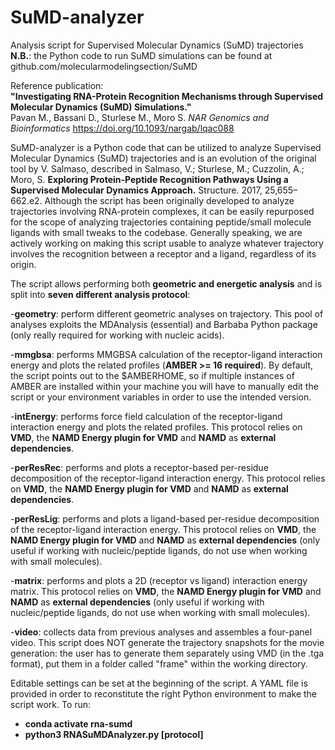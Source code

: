 # SuMD-analyzer
Analysis script for Supervised Molecular Dynamics (SuMD) trajectories  
**N.B.**: the Python code to run SuMD simulations can be found at github.com/molecularmodelingsection/SuMD

Reference publication:  
**"Investigating RNA-Protein Recognition Mechanisms through Supervised Molecular Dynamics (SuMD) Simulations."**  
Pavan M., Bassani D., Sturlese M., Moro S. *NAR Genomics and Bioinformatics* https://doi.org/10.1093/nargab/lqac088  

SuMD-analyzer is a Python code that can be utilized to analyze Supervised Molecular Dynamics (SuMD) trajectories and is an evolution of the original tool by V. Salmaso, described in Salmaso, V.; Sturlese, M.; Cuzzolin, A.; Moro, S. **Exploring Protein-Peptide Recognition Pathways Using a Supervised Molecular Dynamics Approach.** Structure. 2017, 25,655–662.e2. Although the script has been originally developed to analyze trajectories involving RNA-protein complexes, it can be easily repurposed for the scope of analyzing trajectories containing peptide/small molecule ligands with small tweaks to the codebase. Generally speaking, we are actively working on making this script usable to analyze whatever trajectory involves the recognition between a receptor and a ligand, regardless of its origin.  

The script allows performing both **geometric and energetic analysis** and is split into **seven different analysis protocol**:  

-**geometry**: perform different geometric analyses on trajectory. This pool of analyses exploits the MDAnalysis (essential) and Barbaba Python package (only really required for working with nucleic acids).  

-**mmgbsa**: performs MMGBSA calculation of the receptor-ligand interaction energy and plots the related profiles (**AMBER >= 16 required**). By default, the script points out to the $AMBERHOME, so if multiple instances of AMBER are installed within your machine you will have to manually edit the script or your environment variables in order to use the intended version.   

-**intEnergy**: performs force field calculation of the receptor-ligand interaction energy and plots the related profiles. This protocol relies on **VMD**, the **NAMD Energy plugin for VMD** and **NAMD** as **external dependencies**. 

-**perResRec**: performs and plots a receptor-based per-residue decomposition of the receptor-ligand interaction energy. This protocol relies on **VMD**, the **NAMD Energy plugin for VMD** and **NAMD** as **external dependencies**.     

-**perResLig**: performs and plots a ligand-based per-residue decomposition of the receptor-ligand interaction energy. This protocol relies on **VMD**, the **NAMD Energy plugin for VMD** and **NAMD** as **external dependencies** (only useful if working with nucleic/peptide ligands, do not use when working with small molecules).  

-**matrix**: performs and plots a 2D (receptor vs ligand) interaction energy matrix. This protocol relies on **VMD**, the **NAMD Energy plugin for VMD** and **NAMD** as **external dependencies** (only useful if working with nucleic/peptide ligands, do not use when working with small molecules).  

-**video**: collects data from previous analyses and assembles a four-panel video. This script does NOT generate the trajectory snapshots for the movie generation: the user has to generate them separately using VMD (in the .tga format), put them in a folder called "frame" within the working directory.  

Editable settings can be set at the beginning of the script. A YAML file is provided in order to reconstitute the right Python environment to make the script work. To run:  
- **conda activate rna-sumd**
- **python3 RNASuMDAnalyzer.py [protocol]**
